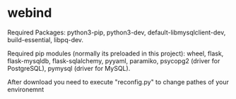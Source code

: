 # webind
Required Packages: python3-pip, python3-dev, default-libmysqlclient-dev, build-essential, libpq-dev.

Required pip modules (normally its preloaded in this project): wheel, flask, flask-mysqldb, flask-sqlalchemy, pyyaml, paramiko, psycopg2 (driver for PostgreSQL), pymysql (driver for MySQL).

After download you need to execute "reconfig.py" to change pathes of your environemnt
